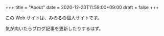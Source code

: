 +++
title = "About"
date = 2020-12-20T11:59:00+09:00
draft = false
+++

この Web サイトは、みのるの個人サイトです。

気が向いたらブログ記事を更新したりするはず。
